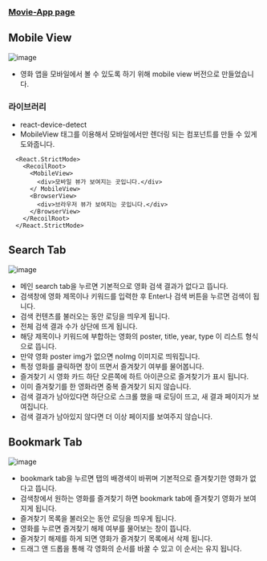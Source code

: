 ### [Movie-App page](https://han-byul-yang.github.io/grip_movie_app/)

## Mobile View
![image](https://user-images.githubusercontent.com/67466789/168452902-af445c6e-36b6-413a-a4b8-8eb9bb4f793d.png)
- 영화 앱을 모바일에서 볼 수 있도록 하기 위해 mobile view 버전으로 만들었습니다.

### 라이브러리
- react-device-detect
- MobileView 태그를 이용해서 모바일에서만 렌더링 되는 컴포넌트를 만들 수 있게 도와줍니다.
```
  <React.StrictMode>
    <RecoilRoot>
      <MobileView>
        <div>모바일 뷰가 보여지는 곳입니다.</div>
      </ MobileView>
      <BrowserView>
        <div>브라우저 뷰가 보여지는 곳입니다.</div>
      </BrowserView>
    </RecoilRoot>
  </React.StrictMode>
```

## Search Tab
![image](https://user-images.githubusercontent.com/67466789/168452864-7554efc9-bb87-48b5-a42f-98247334f66e.png)
- 메인 search tab을 누르면 기본적으로 영화 검색 결과가 없다고 뜹니다.
- 검색창에 영화 제목이나 키워드를 입력한 후 Enter나 검색 버튼을 누르면 검색이 됩니다. 
- 검색 컨텐츠를 불러오는 동안 로딩을 띄우게 됩니다.
- 전체 검색 결과 수가 상단에 뜨게 됩니다.
- 해당 제목이나 키워드에 부합하는 영화의 poster, title, year, type 이 리스트 형식으로 뜹니다.
- 만약 영화 poster img가 없으면 noImg 이미지로 띄워집니다. 
- 특정 영화를 클릭하면 창이 뜨면서 즐겨찾기 여부를 물어봅니다. 
- 즐겨찾기 시 영화 카드 하단 오른쪽에 하트 아이콘으로 즐겨찾기가 표시 됩니다.
- 이미 즐겨찾기를 한 영화라면 중복 즐겨찾기 되지 않습니다.
- 검색 결과가 남아있다면 하단으로 스크롤 했을 때 로딩이 뜨고, 새 결과 페이지가 보여집니다. 
- 검색 결과가 남아있지 않다면 더 이상 페이지를 보여주지 않습니다. 

## Bookmark Tab
![image](https://user-images.githubusercontent.com/67466789/168452890-1a3f8b6e-c4e8-448e-82e0-f19c743f9f7a.png)
- bookmark tab을 누르면 탭의 배경색이 바뀌며 기본적으로 즐겨찾기한 영화가 없다고 뜹니다.
- 검색창에서 원하는 영화를 즐겨찾기 하면 bookmark tab에 즐겨찾기 영화가 보여지게 됩니다.
- 즐겨찾기 목록을 불러오는 동안 로딩을 띄우게 됩니다.
- 영화를 누르면 즐겨찾기 해제 여부를 물어보는 창이 뜹니다. 
- 즐겨찾기 해제를 하게 되면 영화가 즐겨찾기 목록에서 삭제 됩니다. 
- 드래그 앤 드롭을 통해 각 영화의 순서를 바꿀 수 있고 이 순서는 유지 됩니다. 
